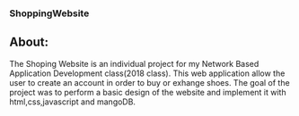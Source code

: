 ### ShoppingWebsite

## About:

The Shoping Website is an individual project for my Network Based Application Development class(2018 class). This web application allow the user to create an account in order to buy or exhange shoes. The goal of the project was to perform a basic design of the website and implement it with html,css,javascript and mangoDB.


